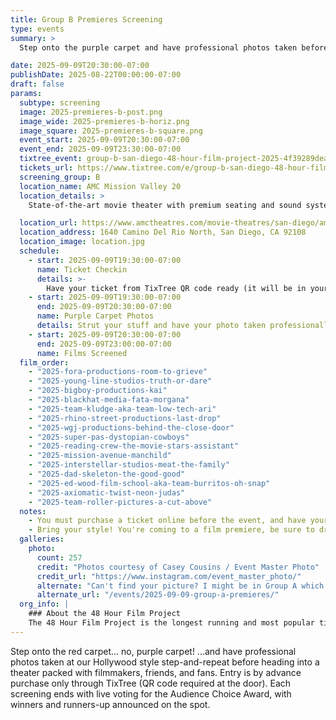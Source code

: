 ```yaml
---
title: Group B Premieres Screening
type: events
summary: >
  Step onto the purple carpet and have professional photos taken before heading into a theater packed with filmmakers, friends, and fans. Entry is by advance purchase only through TixTree.

date: 2025-09-09T20:30:00-07:00
publishDate: 2025-08-22T00:00:00-07:00
draft: false
params:
  subtype: screening
  image: 2025-premieres-b-post.png
  image_wide: 2025-premieres-b-horiz.png
  image_square: 2025-premieres-b-square.png
  event_start: 2025-09-09T20:30:00-07:00
  event_end: 2025-09-09T23:30:00-07:00
  tixtree_event: group-b-san-diego-48-hour-film-project-2025-4f39289dea92
  tickets_url: https://www.tixtree.com/e/group-b-san-diego-48-hour-film-project-2025-4f39289dea92
  screening_group: B
  location_name: AMC Mission Valley 20
  location_details: >
    State-of-the-art movie theater with premium seating and sound systems. Located in the heart of Mission Valley with easy access from I-8 and I-15.

  location_url: https://www.amctheatres.com/movie-theatres/san-diego/amc-mission-valley-20
  location_address: 1640 Camino Del Rio North, San Diego, CA 92108
  location_image: location.jpg
  schedule:
    - start: 2025-09-09T19:30:00-07:00
      name: Ticket Checkin
      details: >-
        Have your ticket from TixTree QR code ready (it will be in your email after purchase). There will be no on-site ticket sales, you must order online.
    - start: 2025-09-09T19:30:00-07:00
      end: 2025-09-09T20:30:00-07:00
      name: Purple Carpet Photos
      details: Strut your stuff and have your photo taken professionally at our hollywood-style backdrop.
    - start: 2025-09-09T20:30:00-07:00
      end: 2025-09-09T23:00:00-07:00
      name: Films Screened
  film_order:
    - "2025-fora-productions-room-to-grieve"
    - "2025-young-line-studios-truth-or-dare"
    - "2025-bigboy-productions-kai"
    - "2025-blackhat-media-fata-morgana"
    - "2025-team-kludge-aka-team-low-tech-ari"
    - "2025-rhino-street-productions-last-drop"
    - "2025-wgj-productions-behind-the-close-door"
    - "2025-super-pas-dystopian-cowboys"
    - "2025-reading-crew-the-movie-stars-assistant"
    - "2025-mission-avenue-manchild"
    - "2025-interstellar-studios-meat-the-family"
    - "2025-dad-skeleton-the-good-good"
    - "2025-ed-wood-film-school-aka-team-burritos-oh-snap"
    - "2025-axiomatic-twist-neon-judas"
    - "2025-team-roller-pictures-a-cut-above"
  notes:
    - You must purchase a ticket online before the event, and have your emailed QR code ready. There will be no on-site ticket sales.
    - Bring your style! You're coming to a film premiere, be sure to dress to impress.
  galleries:
    photo:
      count: 257
      credit: "Photos courtesy of Casey Cousins / Event Master Photo"
      credit_url: "https://www.instagram.com/event_master_photo/"
      alternate: "Can't find your picture? I might be in Group A which was the same night!"
      alternate_url: "/events/2025-09-09-group-a-premieres/"
  org_info: |
    ### About the 48 Hour Film Project
    The 48 Hour Film Project is the longest running and most popular timed filmmaking competition. Teams have just 48 hours to write, shoot, edit and score a short film. All films are screened in a real theater and compete for awards and recognition.
---
```

Step onto the red carpet... no, purple carpet! ...and have professional photos taken at our Hollywood style step-and-repeat before heading into a theater packed with filmmakers, friends, and fans. Entry is by advance purchase only through TixTree (QR code required at the door). Each screening ends with live voting for the Audience Choice Award, with winners and runners-up announced on the spot.
